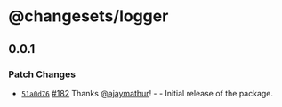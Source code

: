 # @changesets/logger

## 0.0.1
### Patch Changes



- [`51a0d76`](https://github.com/atlassian/changesets/commit/51a0d766c7064b4c6a9d1490593522c6fcd02929) [#182](https://github.com/atlassian/changesets/pull/182) Thanks [@ajaymathur](https://github.com/ajaymathur)! - - Initial release of the package.
